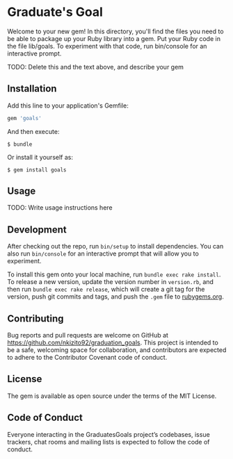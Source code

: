# Graduate's Goal
Welcome to your new gem! In this directory, you'll find the files you need to be able to package up your Ruby library into a gem. Put your Ruby code in the file lib/goals. To experiment with that code, run bin/console for an interactive prompt.

TODO: Delete this and the text above, and describe your gem

## Installation
Add this line to your application's Gemfile:

```ruby
gem 'goals'
```

And then execute:

    $ bundle

Or install it yourself as:

    $ gem install goals

## Usage
TODO: Write usage instructions here

## Development

After checking out the repo, run `bin/setup` to install dependencies. You can also run `bin/console` for an interactive prompt that will allow you to experiment.

To install this gem onto your local machine, run `bundle exec rake install`. To release a new version, update the version number in `version.rb`, and then run `bundle exec rake release`, which will create a git tag for the version, push git commits and tags, and push the `.gem` file to [rubygems.org](https://rubygems.org).

## Contributing
Bug reports and pull requests are welcome on GitHub at https://github.com/nkizito92/graduation_goals. This project is intended to be a safe, welcoming space for collaboration, and contributors are expected to adhere to the Contributor Covenant code of conduct.

## License
The gem is available as open source under the terms of the MIT License.

## Code of Conduct
Everyone interacting in the GraduatesGoals project’s codebases, issue trackers, chat rooms and mailing lists is expected to follow the code of conduct.
